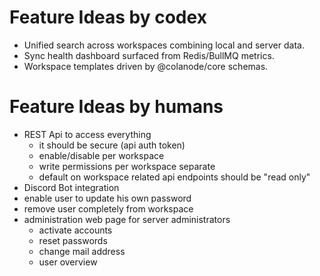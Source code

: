 # Feature Ideas by codex

- Unified search across workspaces combining local and server data.
- Sync health dashboard surfaced from Redis/BullMQ metrics.
- Workspace templates driven by @colanode/core schemas.

# Feature Ideas by humans

- REST Api to access everything
    - it should be secure (api auth token) 
    - enable/disable per workspace
    - write permissions per workspace separate
    - default on workspace related api endpoints should be "read only"
- Discord Bot integration
- enable user to update his own password
- remove user completely from workspace
- administration web page for server administrators
    - activate accounts
    - reset passwords
    - change mail address
    - user overview
